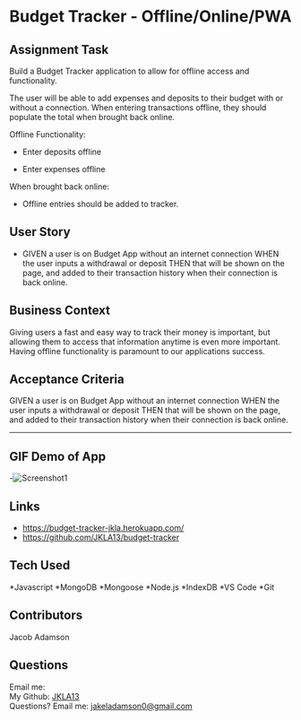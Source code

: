 # Budget Tracker - Offline/Online/PWA

## Assignment Task

Build a Budget Tracker application to allow for offline access and functionality.

The user will be able to add expenses and deposits to their budget with or without a connection. When entering transactions offline, they should populate the total when brought back online.

Offline Functionality:

- Enter deposits offline

- Enter expenses offline

When brought back online:

- Offline entries should be added to tracker.

## User Story

- GIVEN a user is on Budget App without an internet connection
  WHEN the user inputs a withdrawal or deposit
  THEN that will be shown on the page, and added to their transaction history when their connection is back online.

## Business Context

Giving users a fast and easy way to track their money is important, but allowing them to access that information anytime is even more important. Having offline functionality is paramount to our applications success.

## Acceptance Criteria

GIVEN a user is on Budget App without an internet connection
WHEN the user inputs a withdrawal or deposit
THEN that will be shown on the page, and added to their transaction history when their connection is back online.

---

## GIF Demo of App

-![Screenshot1](/budget-tracker.gif "Screenshot1")

## Links

- https://budget-tracker-jkla.herokuapp.com/
- https://github.com/JKLA13/budget-tracker

## Tech Used

*Javascript
*MongoDB
*Mongoose
*Node.js
*IndexDB
*VS Code
\*Git

## Contributors

Jacob Adamson

## Questions

Email me:
</br>
My Github: [JKLA13](https://github.com/JKLA13)<br/>
Questions? Email me: jakeladamson0@gmail.com<br/>
